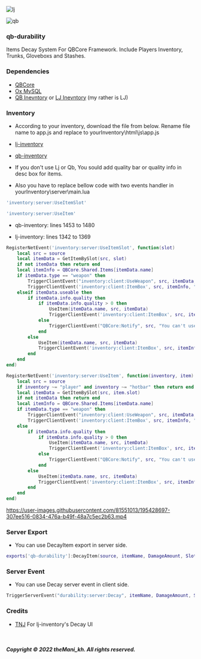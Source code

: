 ![lj](https://user-images.githubusercontent.com/81551013/195077592-01b1fb1e-dd12-4af8-b9fc-c8a0ed971d72.png)

![qb](https://user-images.githubusercontent.com/81551013/195080483-ee7711df-d588-47f5-90e1-a6bf80e83b6c.png)

### qb-durability
Items Decay System For QBCore Framework. Include Players Inventory, Trunks, Gloveboxs and Stashes.

### Dependencies
* [QBCore](https://github.com/qbcore-framework/qb-core)
* [Ox MySQL](https://github.com/overextended/oxmysql)
* [QB Inevntory](https://github.com/qbcore-framework/qb-inventory) or [LJ Inevntory](https://github.com/loljoshie/lj-inventory) (my rather is LJ)

### Inventory
* According to your inventory, download the file from below. Rename file name to app.js and replace to yourInventory\html\js\app.js

* [lj-inventory](https://github.com/theMani-kh/qb-durability/files/9754830/lj.txt)

* [qb-inventory](https://github.com/theMani-kh/qb-durability/files/9754833/qb.txt)

* If you don't use Lj or Qb, You sould add quality bar or quality info in desc box for items.

* Also you have to replace bellow code with two events handler in yourInventory\server\main.lua

```lua
'inventory:server:UseItemSlot'
```
```lua
'inventory:server:UseItem'
```

* qb-inventory: lines 1453 to 1480

* lj-inventory: lines 1342 to 1369

```lua
RegisterNetEvent('inventory:server:UseItemSlot', function(slot)
	local src = source
	local itemData = GetItemBySlot(src, slot)
	if not itemData then return end
	local itemInfo = QBCore.Shared.Items[itemData.name]
	if itemData.type == "weapon" then
		TriggerClientEvent("inventory:client:UseWeapon", src, itemData, itemData.info.quality and itemData.info.quality > 0)
		TriggerClientEvent('inventory:client:ItemBox', src, itemInfo, "use")
	elseif itemData.useable then
		if itemData.info.quality then
			if itemData.info.quality > 0 then
				UseItem(itemData.name, src, itemData)
				TriggerClientEvent('inventory:client:ItemBox', src, itemInfo, "use")
			else
				TriggerClientEvent("QBCore:Notify", src, "You can't use this item", "error")
			end
		else
			UseItem(itemData.name, src, itemData)
			TriggerClientEvent('inventory:client:ItemBox', src, itemInfo, "use")
		end
	end
end)

RegisterNetEvent('inventory:server:UseItem', function(inventory, item)
	local src = source
	if inventory ~= "player" and inventory ~= "hotbar" then return end
	local itemData = GetItemBySlot(src, item.slot)
	if not itemData then return end
	local itemInfo = QBCore.Shared.Items[itemData.name]
	if itemData.type == "weapon" then
		TriggerClientEvent("inventory:client:UseWeapon", src, itemData, itemData.info.quality and itemData.info.quality > 0)
		TriggerClientEvent('inventory:client:ItemBox', src, itemInfo, "use")
	else
		if itemData.info.quality then
			if itemData.info.quality > 0 then
				UseItem(itemData.name, src, itemData)
				TriggerClientEvent('inventory:client:ItemBox', src, itemInfo, "use")
			else
				TriggerClientEvent("QBCore:Notify", src, "You can't use this item", "error")
			end
		else
			UseItem(itemData.name, src, itemData)
			TriggerClientEvent('inventory:client:ItemBox', src, itemInfo, "use")
		end
	end
end)
```

https://user-images.githubusercontent.com/81551013/195428697-307ee516-0834-476a-b49f-48a7c5ec2b63.mp4

### Server Export
* You can use DecayItem export in server side.

```lua
exports['qb-durability']:DecayItem(source, itemName, DamageAmount, Slot) -- Slot is optional
```

### Server Event
* You can use Decay server event in client side.

```lua
TriggerServerEvent("durability:server:Decay", itemName, DamageAmount, Slot) -- Slot is optional
```

### Credits
* [TNJ](https://github.com/orgs/tnj-development) For lj-inventory's Decay UI

<br>

##### Copyright © 2022 theMani_kh. All rights reserved.
